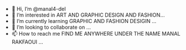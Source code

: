 - 👋 Hi, I’m @manal4-del
- 👀 I’m interested in  ART AND GRAPHIC DESIGN AND FASHION...
- 🌱 I’m currently learning GRAPHIC AND FASHION DESIGIN ...
- 💞️ I’m looking to collaborate on ...
- 📫 How to reach me FIND ME ANYWHERE UNDER THE NAME MANAL RAKFAOUI ...

<!---
manal4-del/manal4-del is a ✨ special ✨ repository because its `README.md` (this file) appears on your GitHub profile.
You can click the Preview link to take a look at your changes.
--->
